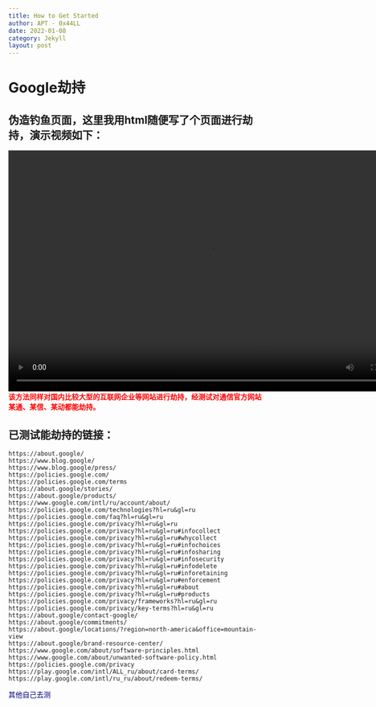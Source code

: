 ```yaml
---
title: How to Get Started
author: APT - 0x44LL
date: 2022-01-08
category: Jekyll
layout: post
---
```


# Google劫持
## 伪造钓鱼页面，这里我用html随便写了个页面进行劫持，演示视频如下：
<video src="/public/video/GoogleHijack.mp4" width="800px" height="480px" controls="controls"></video>
**<font color=Red face="黑体">该方法同样对国内比较大型的互联网企业等网站进行劫持，经测试对通信官方网站某通、某信、某动都能劫持。</font>**


## **已测试能劫持的链接：**
```
https://about.google/
https://www.blog.google/ 
https://www.blog.google/press/ 
https://policies.google.com/ 
https://policies.google.com/terms 
https://about.google/stories/ 
https://about.google/products/ 
https://www.google.com/intl/ru/account/about/ 
https://policies.google.com/technologies?hl=ru&gl=ru 
https://policies.google.com/faq?hl=ru&gl=ru 
https://policies.google.com/privacy?hl=ru&gl=ru 
https://policies.google.com/privacy?hl=ru&gl=ru#infocollect 
https://policies.google.com/privacy?hl=ru&gl=ru#whycollect 
https://policies.google.com/privacy?hl=ru&gl=ru#infochoices 
https://policies.google.com/privacy?hl=ru&gl=ru#infosharing 
https://policies.google.com/privacy?hl=ru&gl=ru#infosecurity 
https://policies.google.com/privacy?hl=ru&gl=ru#infodelete 
https://policies.google.com/privacy?hl=ru&gl=ru#inforetaining 
https://policies.google.com/privacy?hl=ru&gl=ru#enforcement 
https://policies.google.com/privacy?hl=ru&gl=ru#about 
https://policies.google.com/privacy?hl=ru&gl=ru#products 
https://policies.google.com/privacy/frameworks?hl=ru&gl=ru 
https://policies.google.com/privacy/key-terms?hl=ru&gl=ru 
https://about.google/contact-google/ 
https://about.google/commitments/ 
https://about.google/locations/?region=north-america&office=mountain-view 
https://about.google/brand-resource-center/ 
https://www.google.com/about/software-principles.html 
https://www.google.com/about/unwanted-software-policy.html 
https://policies.google.com/privacy 
https://play.google.com/intl/ALL_ru/about/card-terms/ 
https://play.google.com/intl/ru_ru/about/redeem-terms/
```
<font color=navy face="黑体">其他自己去测</font>


